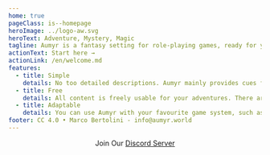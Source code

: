 ```yaml
---
home: true
pageClass: is--homepage
heroImage: ../logo-aw.svg
heroText: Adventure, Mystery, Magic
tagline: Aumyr is a fantasy setting for role-playing games, ready for your adventures.
actionText: Start here →
actionLink: /en/welcome.md
features:
  - title: Simple
    details: No too detailed descriptions. Aumyr mainly provides cues for places, characters and possible adventures, suitable to stimulate the creativity of the Master and players.
  - title: Free
    details: All content is freely usable for your adventures. There are no references to specific systems, but it can be useful to some Masters who are looking for original material or ideas for their sessions.
  - title: Adaptable
    details: You can use Aumyr with your favourite game system, such as d20™, Dungeons & Dragons®, Pathfinder®, Labyrinth Lord, FATE... the contents can be brought back into any existing system and world.
footer: CC 4.0 • Marco Bertolini - info@aumyr.world
---
```


<p align="center">
Join Our <a href="https://discord.gg/HP9bA4Z" target="_blank" rel="noopener"><i class="fab fa-fw fa-discord fa-2x"></i> Discord Server</a>
</p>

